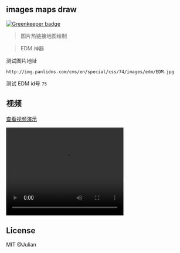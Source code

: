 ## images maps draw

[![Greenkeeper badge](https://badges.greenkeeper.io/zanjs/imgmap.svg)](https://greenkeeper.io/)

> 图片热链接地图绘制

> EDM 神器


测试图片地址

```
http://img.panlidns.com/cms/en/special/css/74/images/edm/EDM.jpg
```

测试 EDM id号 `75`

## 视频

[查看视频演示](http://www.bilibili.com/video/av4812550/)


<video width="320" height="240" controls="controls">
  <source src="//nnn.li/imgmap/在线生成 EDM.mp4" type="video/mp4" />
</video>



## License

MIT @Julian